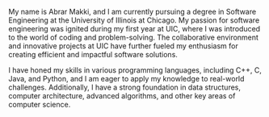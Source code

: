 My name is Abrar Makki, and I am currently pursuing a degree in Software Engineering at the University of Illinois at Chicago. My passion for software engineering was ignited during my first year at UIC, where I was introduced to the world of coding and problem-solving. The collaborative environment and innovative projects at UIC have further fueled my enthusiasm for creating efficient and impactful software solutions. 

I have honed my skills in various programming languages, including C++, C, Java, and Python, and I am eager to apply my knowledge to real-world challenges.
Additionally, I have a strong foundation in data structures, computer architecture, advanced algorithms, and other key areas of computer science.
<!--
**Amakk28/Amakk28** is a ✨ _special_ ✨ repository because its `README.md` (this file) appears on your GitHub profile.

Here are some ideas to get you started:

- 🔭 I’m currently working on ...
- 🌱 I’m currently learning ...
- 👯 I’m looking to collaborate on ...
- 🤔 I’m looking for help with ...
- 💬 Ask me about ...
- 📫 How to reach me: ...
- 😄 Pronouns: ...
- ⚡ Fun fact: ...
-->
